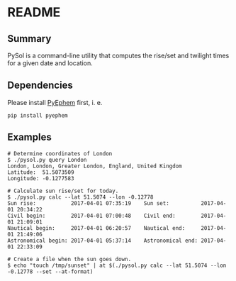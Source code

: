 README
======

Summary
-------

PySol is a command-line utility that computes the rise/set and twilight times for a given date and location. 

Dependencies
------------

Please install [PyEphem](http://rhodesmill.org/pyephem/) first, i. e.
```
pip install pyephem
```

Examples
--------

```
# Determine coordinates of London
$ ./pysol.py query London
London, London, Greater London, England, United Kingdom
Latitude:  51.5073509
Longitude: -0.1277583

# Calculate sun rise/set for today.
$ ./pysol.py calc --lat 51.5074 --lon -0.12778
Sun rise:           2017-04-01 07:35:19    Sun set:          2017-04-01 20:34:22
Civil begin:        2017-04-01 07:00:48    Civil end:        2017-04-01 21:09:01
Nautical begin:     2017-04-01 06:20:57    Nautical end:     2017-04-01 21:49:06
Astronomical begin: 2017-04-01 05:37:14    Astronomical end: 2017-04-01 22:33:09

# Create a file when the sun goes down.
$ echo "touch /tmp/sunset" | at $(./pysol.py calc --lat 51.5074 --lon -0.12778 --set --at-format)
```

